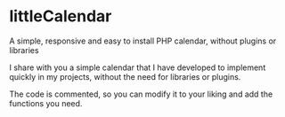# littleCalendar
A simple, responsive and easy to install PHP calendar, without plugins or libraries

I share with you a simple calendar that I have developed to implement quickly in my projects, without the need for libraries or plugins.

The code is commented, so you can modify it to your liking and add the functions you need.
